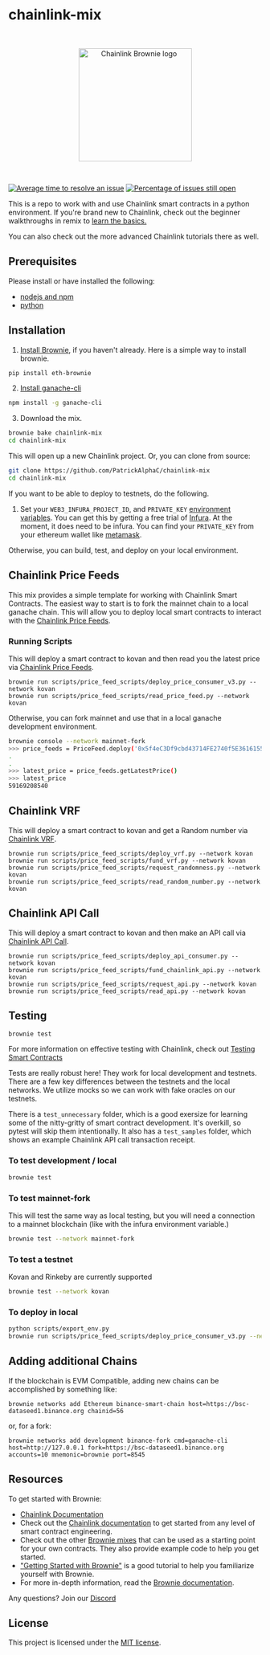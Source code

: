 # chainlink-mix

<br/>
<p align="center">
<a href="https://chain.link" target="_blank">
<img src="https://raw.githubusercontent.com/smartcontractkit/chainlink-mix/master/img/chainlink-brownie.png" width="225" alt="Chainlink Brownie logo">
</a>
</p>
<br/>

[![Average time to resolve an issue](http://isitmaintained.com/badge/resolution/smartcontractkit/chainlink-mix.svg)](http://isitmaintained.com/project/smartcontractkit/chainlink-mix "Average time to resolve an issue")
[![Percentage of issues still open](http://isitmaintained.com/badge/open/smartcontractkit/chainlink-mix.svg)](http://isitmaintained.com/project/smartcontractkit/chainlink-mix "Percentage of issues still open")

This is a repo to work with and use Chainlink smart contracts in a python environment. If you're brand new to Chainlink, check out the beginner walkthroughs in remix to [learn the basics.](https://docs.chain.link/docs/beginners-tutorial)

You can also check out the more advanced Chainlink tutorials there as well. 

## Prerequisites

Please install or have installed the following:

- [nodejs and npm](https://nodejs.org/en/download/)
- [python](https://www.python.org/downloads/)
## Installation

1. [Install Brownie](https://eth-brownie.readthedocs.io/en/stable/install.html), if you haven't already. Here is a simple way to install brownie.

```bash
pip install eth-brownie
```

2. [Install ganache-cli](https://www.npmjs.com/package/ganache-cli)

```bash
npm install -g ganache-cli
```

3. Download the mix. 

```bash
brownie bake chainlink-mix
cd chainlink-mix
```

This will open up a new Chainlink project. Or, you can clone from source:

```bash
git clone https://github.com/PatrickAlphaC/chainlink-mix
cd chainlink-mix 
```

If you want to be able to deploy to testnets, do the following. 

1. Set your `WEB3_INFURA_PROJECT_ID`, and `PRIVATE_KEY` [environment variables](https://www.twilio.com/blog/2017/01/how-to-set-environment-variables.html). You can get this by getting a free trial of [Infura](https://infura.io/). At the moment, it does need to be infura. You can find your `PRIVATE_KEY` from your ethereum wallet like [metamask](https://metamask.io/). 

Otherwise, you can build, test, and deploy on your local environment. 

## Chainlink Price Feeds

This mix provides a simple template for working with Chainlink Smart Contracts. The easiest way to start is to fork the mainnet chain to a local ganache chain. This will allow you to deploy local smart contracts to interact with the [Chainlink Price Feeds](https://docs.chain.link/docs/get-the-latest-price). 

### Running Scripts

This will deploy a smart contract to kovan and then read you the latest price via [Chainlink Price Feeds](https://docs.chain.link/docs/get-the-latest-price). 
```
brownie run scripts/price_feed_scripts/deploy_price_consumer_v3.py --network kovan
brownie run scripts/price_feed_scripts/read_price_feed.py --network kovan
```

Otherwise, you can fork mainnet and use that in a local ganache development environment.
```bash
brownie console --network mainnet-fork
>>> price_feeds = PriceFeed.deploy('0x5f4eC3Df9cbd43714FE2740f5E3616155c5b8419', {'from': accounts[0]})
.
.
>>> latest_price = price_feeds.getLatestPrice()
>>> latest_price
59169208540
```

## Chainlink VRF

This will deploy a smart contract to kovan and get a Random number via [Chainlink VRF](https://docs.chain.link/docs/get-a-random-number). 
```
brownie run scripts/price_feed_scripts/deploy_vrf.py --network kovan
brownie run scripts/price_feed_scripts/fund_vrf.py --network kovan
brownie run scripts/price_feed_scripts/request_randomness.py --network kovan
brownie run scripts/price_feed_scripts/read_random_number.py --network kovan
```

## Chainlink API Call


This will deploy a smart contract to kovan and then make an API call via [Chainlink API Call](https://docs.chain.link/docs/make-a-http-get-request). 
```
brownie run scripts/price_feed_scripts/deploy_api_consumer.py --network kovan
brownie run scripts/price_feed_scripts/fund_chainlink_api.py --network kovan
brownie run scripts/price_feed_scripts/request_api.py --network kovan
brownie run scripts/price_feed_scripts/read_api.py --network kovan
```

## Testing

```
brownie test
```

For more information on effective testing with Chainlink, check out [Testing Smart Contracts](https://blog.chain.link/testing-chainlink-smart-contracts/)

Tests are really robust here! They work for local development and testnets. There are a few key differences between the testnets and the local networks. We utilize mocks so we can work with fake oracles on our testnets. 

There is a `test_unnecessary` folder, which is a good exersize for learning some of the nitty-gritty of smart contract development. It's overkill, so pytest will skip them intentionally. It also has a `test_samples` folder, which shows an example Chainlink API call transaction receipt. 


### To test development / local
```bash
brownie test
```
### To test mainnet-fork
This will test the same way as local testing, but you will need a connection to a mainnet blockchain (like with the infura environment variable.)
```bash
brownie test --network mainnet-fork
```
### To test a testnet
Kovan and Rinkeby are currently supported
```bash
brownie test --network kovan
```
### To deploy in local
```bash
python scripts/export_env.py
brownie run scripts/price_feed_scripts/deploy_price_consumer_v3.py --network rinkeby
```
## Adding additional Chains

If the blockchain is EVM Compatible, adding new chains can be accomplished by something like:

```
brownie networks add Ethereum binance-smart-chain host=https://bsc-dataseed1.binance.org chainid=56
```
or, for a fork: 

```
brownie networks add development binance-fork cmd=ganache-cli host=http://127.0.0.1 fork=https://bsc-dataseed1.binance.org accounts=10 mnemonic=brownie port=8545
```

## Resources

To get started with Brownie:

* [Chainlink Documentation](https://docs.chain.link/docs)
* Check out the [Chainlink documentation](https://docs.chain.link/docs) to get started from any level of smart contract engineering. 
* Check out the other [Brownie mixes](https://github.com/brownie-mix/) that can be used as a starting point for your own contracts. They also provide example code to help you get started.
* ["Getting Started with Brownie"](https://medium.com/@iamdefinitelyahuman/getting-started-with-brownie-part-1-9b2181f4cb99) is a good tutorial to help you familiarize yourself with Brownie.
* For more in-depth information, read the [Brownie documentation](https://eth-brownie.readthedocs.io/en/stable/).


Any questions? Join our [Discord](https://discord.gg/2YHSAey)

## License

This project is licensed under the [MIT license](LICENSE).
